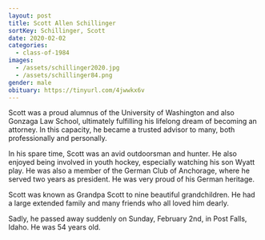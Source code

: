 ```yaml
---
layout: post
title: Scott Allen Schillinger
sortKey: Schillinger, Scott
date: 2020-02-02
categories:
  - class-of-1984
images:
  - /assets/schillinger2020.jpg
  - /assets/schillinger84.png
gender: male
obituary: https://tinyurl.com/4jwwkx6v
---
```

Scott was a proud alumnus of the University of Washington and also Gonzaga Law School, ultimately fulfilling his lifelong dream of becoming an attorney. In this capacity, he became a trusted advisor to many, both professionally and personally. 

In his spare time, Scott was an avid outdoorsman and hunter. He also enjoyed being involved in youth hockey, especially watching his son Wyatt play. He was also a member of the German Club of Anchorage, where he served two years as president. He was very proud of his German heritage.

Scott was known as Grandpa Scott to nine beautiful grandchildren. He had a large extended family and many friends who all loved him dearly.

Sadly, he passed away suddenly on Sunday, February 2nd, in Post Falls, Idaho. He was 54 years old.